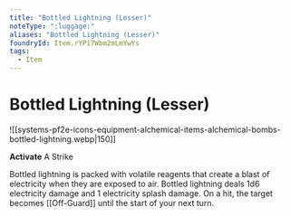 ```yaml
---
title: "Bottled Lightning (Lesser)"
noteType: ":luggage:"
aliases: "Bottled Lightning (Lesser)"
foundryId: Item.rYPi7Wbm2mLmYwYs
tags:
  - Item
---
```


# Bottled Lightning (Lesser)
![[systems-pf2e-icons-equipment-alchemical-items-alchemical-bombs-bottled-lightning.webp|150]]

**Activate** A Strike

Bottled lightning is packed with volatile reagents that create a blast of electricity when they are exposed to air. Bottled lightning deals 1d6 electricity damage and 1 electricity splash damage. On a hit, the target becomes [[Off-Guard]] until the start of your next turn.
